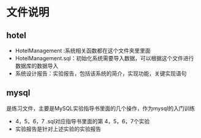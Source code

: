# 文件说明

## hotel

- HotelManagement :系统相关函数都在这个文件夹里里面
- HotelManagement.sql：初始化系统需要导入数据，可以根据这个文件进行数据库的数据导入
- 系统设计报告：实验报告，包括该系统的简介，实现功能，关键实现语句

## mysql

是练习文件，主要是MySQL实验指导书里面的几个操作，作为mysql的入门训练

- 4，5，6，7 .sql对应指导书里面的第 4，5，6，7个实验
- 实验报告是针对上述实验的实验报告



